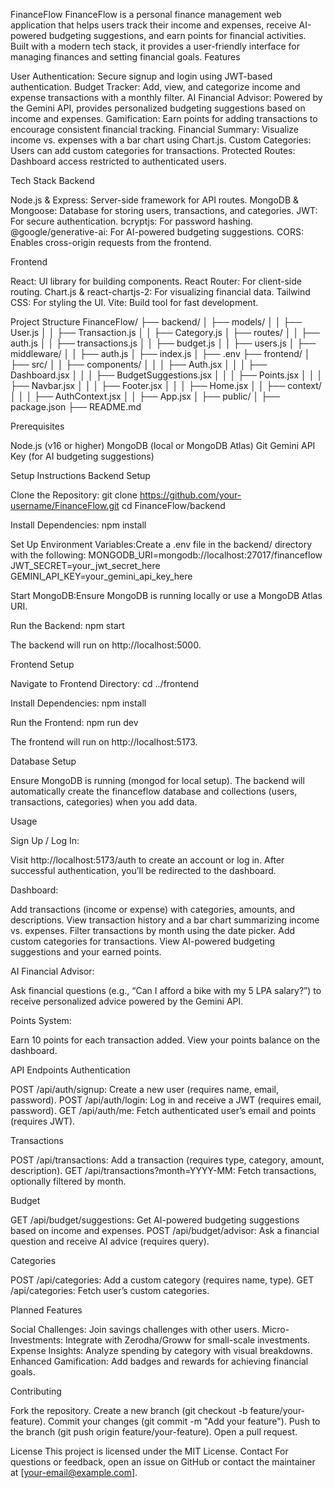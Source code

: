 FinanceFlow
FinanceFlow is a personal finance management web application that helps users track their income and expenses, receive AI-powered budgeting suggestions, and earn points for financial activities. Built with a modern tech stack, it provides a user-friendly interface for managing finances and setting financial goals.
Features

User Authentication: Secure signup and login using JWT-based authentication.
Budget Tracker: Add, view, and categorize income and expense transactions with a monthly filter.
AI Financial Advisor: Powered by the Gemini API, provides personalized budgeting suggestions based on income and expenses.
Gamification: Earn points for adding transactions to encourage consistent financial tracking.
Financial Summary: Visualize income vs. expenses with a bar chart using Chart.js.
Custom Categories: Users can add custom categories for transactions.
Protected Routes: Dashboard access restricted to authenticated users.

Tech Stack
Backend

Node.js & Express: Server-side framework for API routes.
MongoDB & Mongoose: Database for storing users, transactions, and categories.
JWT: For secure authentication.
bcryptjs: For password hashing.
@google/generative-ai: For AI-powered budgeting suggestions.
CORS: Enables cross-origin requests from the frontend.

Frontend

React: UI library for building components.
React Router: For client-side routing.
Chart.js & react-chartjs-2: For visualizing financial data.
Tailwind CSS: For styling the UI.
Vite: Build tool for fast development.

Project Structure
FinanceFlow/
├── backend/
│   ├── models/
│   │   ├── User.js
│   │   ├── Transaction.js
│   │   ├── Category.js
│   ├── routes/
│   │   ├── auth.js
│   │   ├── transactions.js
│   │   ├── budget.js
│   │   ├── users.js
│   ├── middleware/
│   │   ├── auth.js
│   ├── index.js
│   ├── .env
├── frontend/
│   ├── src/
│   │   ├── components/
│   │   │   ├── Auth.jsx
│   │   │   ├── Dashboard.jsx
│   │   │   ├── BudgetSuggestions.jsx
│   │   │   ├── Points.jsx
│   │   │   ├── Navbar.jsx
│   │   │   ├── Footer.jsx
│   │   │   ├── Home.jsx
│   │   ├── context/
│   │   │   ├── AuthContext.jsx
│   │   ├── App.jsx
│   ├── public/
│   ├── package.json
├── README.md

Prerequisites

Node.js (v16 or higher)
MongoDB (local or MongoDB Atlas)
Git
Gemini API Key (for AI budgeting suggestions)

Setup Instructions
Backend Setup

Clone the Repository:
git clone https://github.com/your-username/FinanceFlow.git
cd FinanceFlow/backend


Install Dependencies:
npm install


Set Up Environment Variables:Create a .env file in the backend/ directory with the following:
MONGODB_URI=mongodb://localhost:27017/financeflow
JWT_SECRET=your_jwt_secret_here
GEMINI_API_KEY=your_gemini_api_key_here


Start MongoDB:Ensure MongoDB is running locally or use a MongoDB Atlas URI.

Run the Backend:
npm start

The backend will run on http://localhost:5000.


Frontend Setup

Navigate to Frontend Directory:
cd ../frontend


Install Dependencies:
npm install


Run the Frontend:
npm run dev

The frontend will run on http://localhost:5173.


Database Setup

Ensure MongoDB is running (mongod for local setup).
The backend will automatically create the financeflow database and collections (users, transactions, categories) when you add data.

Usage

Sign Up / Log In:

Visit http://localhost:5173/auth to create an account or log in.
After successful authentication, you’ll be redirected to the dashboard.


Dashboard:

Add transactions (income or expense) with categories, amounts, and descriptions.
View transaction history and a bar chart summarizing income vs. expenses.
Filter transactions by month using the date picker.
Add custom categories for transactions.
View AI-powered budgeting suggestions and your earned points.


AI Financial Advisor:

Ask financial questions (e.g., “Can I afford a bike with my 5 LPA salary?”) to receive personalized advice powered by the Gemini API.


Points System:

Earn 10 points for each transaction added.
View your points balance on the dashboard.



API Endpoints
Authentication

POST /api/auth/signup: Create a new user (requires name, email, password).
POST /api/auth/login: Log in and receive a JWT (requires email, password).
GET /api/auth/me: Fetch authenticated user’s email and points (requires JWT).

Transactions

POST /api/transactions: Add a transaction (requires type, category, amount, description).
GET /api/transactions?month=YYYY-MM: Fetch transactions, optionally filtered by month.

Budget

GET /api/budget/suggestions: Get AI-powered budgeting suggestions based on income and expenses.
POST /api/budget/advisor: Ask a financial question and receive AI advice (requires query).

Categories

POST /api/categories: Add a custom category (requires name, type).
GET /api/categories: Fetch user’s custom categories.

Planned Features

Social Challenges: Join savings challenges with other users.
Micro-Investments: Integrate with Zerodha/Groww for small-scale investments.
Expense Insights: Analyze spending by category with visual breakdowns.
Enhanced Gamification: Add badges and rewards for achieving financial goals.

Contributing

Fork the repository.
Create a new branch (git checkout -b feature/your-feature).
Commit your changes (git commit -m "Add your feature").
Push to the branch (git push origin feature/your-feature).
Open a pull request.

License
This project is licensed under the MIT License.
Contact
For questions or feedback, open an issue on GitHub or contact the maintainer at [your-email@example.com].